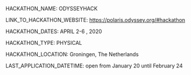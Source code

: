 HACKATHON_NAME: ODYSSEYHACK

LINK_TO_HACKATHON_WEBSITE: https://polaris.odyssey.org/#hackathon

HACKATHON_DATES: APRIL 2-6 , 2020

HACKATHON_TYPE: PHYSICAL

HACKATHON_LOCATION: Groningen, The Netherlands

LAST_APPLICATION_DATETIME: open from January 20 until February 24

